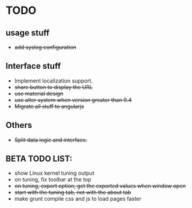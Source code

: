 # TODO

## usage stuff

- ~~add syslog configuration~~

## Interface stuff

- Implement localization support. 
- ~~share button to display the URL~~
- ~~use material design~~
- ~~use alter system when version greater than 9.4~~
- ~~Migrate all stuff to angularjs~~

## Others

- ~~Split data logic and interface.~~

## BETA TODO LIST:
- show Linux kernel tuning output
- on tuning, fix toolbar at the top
- ~~on tuning, export option, get the exported values when window open~~
- ~~start with the tuning tab, not with the about tab~~
- make grunt compile css and js to load pages faster